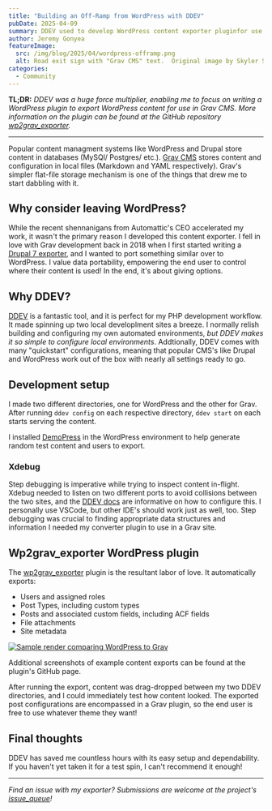 ```yaml
---
title: "Building an Off-Ramp from WordPress with DDEV"
pubDate: 2025-04-09
summary: DDEV used to develop WordPress content exporter pluginfor use in Grav CMS.
author: Jeremy Gonyea
featureImage:
  src: /img/blog/2025/04/wordpress-offramp.png
  alt: Road exit sign with "Grav CMS" text.  Original image by Skyler Smith at Unsplash.com
categories:
  - Community
---
```

**TL;DR:** _DDEV was a huge force multiplier, enabling me to focus on writing a WordPress plugin to export WordPress content for use in Grav CMS.  More information on the plugin can be found at the GitHub repository [wp2grav_exporter](https://github.com/jgonyea/wp2grav_exporter)._

___

Popular content managment systems like WordPress and Drupal store content in databases (MySQl/ Postgres/ etc.).  [Grav CMS](https://getgrav.org/) stores content and configuration in local files (Markdown and YAML respectively).  Grav's simpler flat-file storage mechanism is one of the things that drew me to start dabbling with it.

## Why consider leaving WordPress?
While the recent shennanigans from Automattic's CEO accelerated my work, it wasn't the primary reason I developed this content exporter.  I fell in love with Grav development back in 2018 when I first started writing a [Drupal 7 exporter](https://www.drupal.org/project/grav_export), and I wanted to port something similar over to WordPress.  I value data portability, empowering the end user to control where their content is used!  In the end, it's about giving options.

## Why DDEV?
[DDEV](https://ddev.com/) is a fantastic tool, and it is perfect for my PHP development workflow.  It made spinning up two local developlment sites a breeze.  I normally relish building and configuring my own automated environments, _but DDEV makes it so simple to configure local environments_.  Addtionally, DDEV comes with many "quickstart" configurations, meaning that popular CMS's like Drupal and WordPress work out of the box with nearly all settings ready to go.

## Development setup
I made two different directories, one for WordPress and the other for Grav.  After running `ddev config` on each respective directory, `ddev start` on each starts serving the content.

I installed [DemoPress](https://wordpress.org/plugins/demopress/) in the WordPress environment to help generate random test content and users to export.

### Xdebug
Step debugging is imperative while trying to inspect content in-flight.  Xdebug needed to listen on two different ports to avoid collisions between the two sites, and the [DDEV docs](https://ddev.readthedocs.io/en/stable/users/debugging-profiling/step-debugging/#using-xdebug-on-a-port-other-than-the-default-9003) are informative on how to configure this.  I personally use VSCode, but other IDE's should work just as well, too.  Step debugging was crucial to finding appropriate data structures and information I needed my converter plugin to use in a Grav site.

## Wp2grav_exporter WordPress plugin
The [wp2grav_exporter](https://github.com/jgonyea/wp2grav_exporter) plugin is the resultant labor of love.  It automatically exports:
- Users and assigned roles
- Post Types, including custom types
- Posts and associated custom fields, including ACF fields
- File attachments
- Site metadata

[![Sample render comparing WordPress to Grav](/img/blog/2025/04/sample-wordpress-grav-page-render.png "Sample render comparing WordPress to Grav")](/img/blog/2025/04/sample-wordpress-grav-page-render.png)

Additional screenshots of example content exports can be found at the plugin's GitHub page.

After running the export, content was drag-dropped between my two DDEV directories, and I could immediately test how content looked.  The exported post configurations are encompassed in a Grav plugin, so the end user is free to use whatever theme they want!

## Final thoughts
DDEV has saved me countless hours with its easy setup and dependability.  If you haven't yet taken it for a test spin, I can't recommend it enough!

___

_Find an issue with my exporter? Submissions are welcome at the project's [issue_queue](https://github.com/jgonyea/wp2grav_exporter/issues)!_
